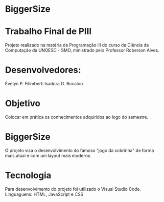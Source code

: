 # BiggerSize

# Trabalho Final de PIII
Projeto realizado na matéria de Programação III do curso de Ciência da Computação da UNOESC - SMO, ministrado pelo Professor Roberson Alves.

# Desenvolvedores: 
Évelyn P. Filimberti
Isadora G. Bocalon

# Objetivo
Colocar em prática os conhecimentos adquiridos ao logo do semestre.

# BiggerSize
O projeto visa o desenvolvimento do famoso "jogo da cobrinha" de forma mais atual e com um layout mais moderno. 

# Tecnologia
Para desenvolvimento do projeto foi utilizado o Visual Studio Code.
Linguaguens: HTML, JavaScript e CSS


